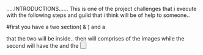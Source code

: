 .....INTRODUCTIONS......
This is one of the project challenges that i execute with the following steps and guild that i think will be of help to someone..

#first
you have a two section( <section1> & <section2>) and a <main> that the two <sections> will be inside..
then <section1> will comprises of the images
while the second <section2> will have the <content-body> and the <button>
